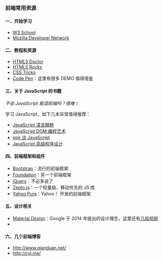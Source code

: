 
### 前端常用资源

#### 一、开始学习

* [W3 School](http://www.w3school.com.cn/)
* [Mozilla Developer Network](https://developer.mozilla.org/en-US/docs/Web)

#### 二、教程和资源

* [HTML5 Doctor](http://html5doctor.com/)
* [HTML5 Rocks](http://www.html5rocks.com/en/)
* [CSS Tricks](http://css-tricks.com/)
* [Code Pen](http://codepen.io/)：这里有很多 DEMO 值得借鉴

#### 三、关于 JavaScript 的书籍

*不会 JavaScript 能混前端吗？很难！*

学习 JavaScript，如下几本非常值得推荐：

* [JavaScript 语言精粹](http://book.douban.com/subject/3590768/)
* [JavaScript DOM 编程艺术](http://book.douban.com/subject/6038371/)
* [ppk 谈 JavaScript](http://book.douban.com/subject/3022779/)
* [JavaScript 高级程序设计](http://book.douban.com/subject/10546125/)

#### 四、前端框架和组件

* [Bootstrap]()：流行的前端框架
* [Foundation](http://foundation.zurb.com/)：另一个前端框架
* [jQuery](http://api.jquery.com/)：不必多说了
* [Zepto.js](http://zeptojs.com/)：一个轻量级、移动优先的 JS 库
* [Yahoo Pure](http://purecss.io/)：Yahoo！ 开发的前端框架

#### 五、设计相关

* [Material Design](http://design.1sters.com/)：Google 于 2014 年提出的设计理念，这里还有[几段视频](http://www.zhihu.com/question/24276657/answer/28257441)
* 

#### 六、几个前端博客

* http://www.qianduan.net/
* http://cyj.me/